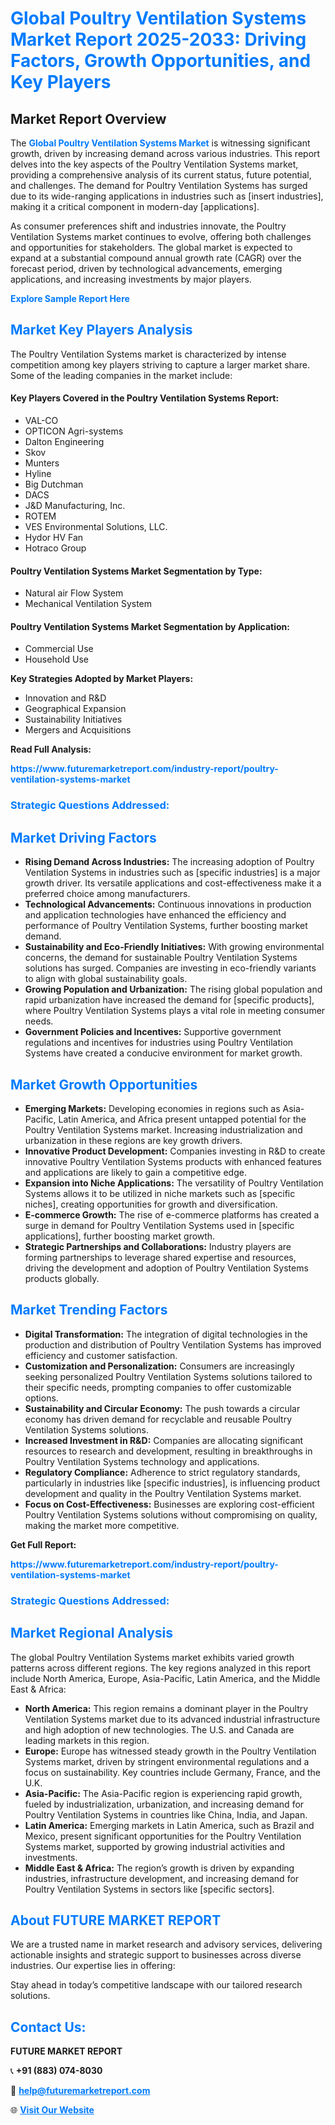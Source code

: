 <h1 style="color: #007BFF;">Global Poultry Ventilation Systems Market Report 2025-2033: Driving Factors, Growth Opportunities, and Key Players</h1>

<section id="overview">
<h2>Market Report Overview</h2>
<p>The <a href="https://www.futuremarketreport.com/industry-report/poultry-ventilation-systems-market" style="color: #007BFF; text-decoration: none;"><strong>Global Poultry Ventilation Systems Market</strong></a> is witnessing significant growth, driven by increasing demand across various industries. This report delves into the key aspects of the Poultry Ventilation Systems market, providing a comprehensive analysis of its current status, future potential, and challenges. The demand for Poultry Ventilation Systems has surged due to its wide-ranging applications in industries such as [insert industries], making it a critical component in modern-day [applications].</p>
<p>As consumer preferences shift and industries innovate, the Poultry Ventilation Systems market continues to evolve, offering both challenges and opportunities for stakeholders. The global market is expected to expand at a substantial compound annual growth rate (CAGR) over the forecast period, driven by technological advancements, emerging applications, and increasing investments by major players.</p>
</section>

<section id="overview">
<p><a href="https://www.futuremarketreport.com/request-sample/reportId=103048" style="color: #007BFF; text-decoration: none;"><strong>Explore Sample Report Here</strong></a></p>
</section>

<section id="key-players">
<h2 style="color: #007BFF;">Market Key Players Analysis</h2>
<p>The Poultry Ventilation Systems market is characterized by intense competition among key players striving to capture a larger market share. Some of the leading companies in the market include:</p>
<h4>Key Players Covered in the Poultry Ventilation Systems Report:</h4>
<ul><li>VAL-CO</li><li>OPTICON Agri-systems</li><li>Dalton Engineering</li><li>Skov</li><li>Munters</li><li>Hyline</li><li>Big Dutchman</li><li>DACS</li><li>J&amp;D Manufacturing, Inc.</li><li>ROTEM</li><li>VES Environmental Solutions, LLC.</li><li>Hydor HV Fan</li><li>Hotraco Group</li></ul>
<h4>Poultry Ventilation Systems Market Segmentation by Type:</h4>
<ul><li>Natural air Flow System</li><li>Mechanical Ventilation System</li></ul>

<h4>Poultry Ventilation Systems Market Segmentation by Application:</h4>
<ul><li>Commercial Use</li><li>Household Use</li></ul>
<p><strong>Key Strategies Adopted by Market Players:</strong></p>
<ul>
<li>Innovation and R&D</li>
<li>Geographical Expansion</li>
<li>Sustainability Initiatives</li>
<li>Mergers and Acquisitions</li>
</ul>
</section>

<section>
<p><strong>Read Full Analysis: </strong></p><a href="https://www.futuremarketreport.com/industry-report/poultry-ventilation-systems-market" style="color: #007BFF; text-decoration: none;"><strong>https://www.futuremarketreport.com/industry-report/poultry-ventilation-systems-market</strong></a>
<h3 style="color: #007BFF;">Strategic Questions Addressed:</h3>
</section>

<section id="driving-factors">
<h2 style="color: #007BFF;">Market Driving Factors</h2>
<ul>
<li><strong>Rising Demand Across Industries:</strong> The increasing adoption of Poultry Ventilation Systems in industries such as [specific industries] is a major growth driver. Its versatile applications and cost-effectiveness make it a preferred choice among manufacturers.</li>
<li><strong>Technological Advancements:</strong> Continuous innovations in production and application technologies have enhanced the efficiency and performance of Poultry Ventilation Systems, further boosting market demand.</li>
<li><strong>Sustainability and Eco-Friendly Initiatives:</strong> With growing environmental concerns, the demand for sustainable Poultry Ventilation Systems solutions has surged. Companies are investing in eco-friendly variants to align with global sustainability goals.</li>
<li><strong>Growing Population and Urbanization:</strong> The rising global population and rapid urbanization have increased the demand for [specific products], where Poultry Ventilation Systems plays a vital role in meeting consumer needs.</li>
<li><strong>Government Policies and Incentives:</strong> Supportive government regulations and incentives for industries using Poultry Ventilation Systems have created a conducive environment for market growth.</li>
</ul>
</section>

<section id="growth-opportunities">
<h2 style="color: #007BFF;">Market Growth Opportunities</h2>
<ul>
<li><strong>Emerging Markets:</strong> Developing economies in regions such as Asia-Pacific, Latin America, and Africa present untapped potential for the Poultry Ventilation Systems market. Increasing industrialization and urbanization in these regions are key growth drivers.</li>
<li><strong>Innovative Product Development:</strong> Companies investing in R&D to create innovative Poultry Ventilation Systems products with enhanced features and applications are likely to gain a competitive edge.</li>
<li><strong>Expansion into Niche Applications:</strong> The versatility of Poultry Ventilation Systems allows it to be utilized in niche markets such as [specific niches], creating opportunities for growth and diversification.</li>
<li><strong>E-commerce Growth:</strong> The rise of e-commerce platforms has created a surge in demand for Poultry Ventilation Systems used in [specific applications], further boosting market growth.</li>
<li><strong>Strategic Partnerships and Collaborations:</strong> Industry players are forming partnerships to leverage shared expertise and resources, driving the development and adoption of Poultry Ventilation Systems products globally.</li>
</ul>
</section>

<section id="trending-factors">
<h2 style="color: #007BFF;">Market Trending Factors</h2>
<ul>
<li><strong>Digital Transformation:</strong> The integration of digital technologies in the production and distribution of Poultry Ventilation Systems has improved efficiency and customer satisfaction.</li>
<li><strong>Customization and Personalization:</strong> Consumers are increasingly seeking personalized Poultry Ventilation Systems solutions tailored to their specific needs, prompting companies to offer customizable options.</li>
<li><strong>Sustainability and Circular Economy:</strong> The push towards a circular economy has driven demand for recyclable and reusable Poultry Ventilation Systems solutions.</li>
<li><strong>Increased Investment in R&D:</strong> Companies are allocating significant resources to research and development, resulting in breakthroughs in Poultry Ventilation Systems technology and applications.</li>
<li><strong>Regulatory Compliance:</strong> Adherence to strict regulatory standards, particularly in industries like [specific industries], is influencing product development and quality in the Poultry Ventilation Systems market.</li>
<li><strong>Focus on Cost-Effectiveness:</strong> Businesses are exploring cost-efficient Poultry Ventilation Systems solutions without compromising on quality, making the market more competitive.</li>
</ul>
</section>

<section>
<p><strong>Get Full Report: </strong></p><a href="https://www.futuremarketreport.com/industry-report/poultry-ventilation-systems-market" style="color: #007BFF; text-decoration: none;"><strong>https://www.futuremarketreport.com/industry-report/poultry-ventilation-systems-market</strong></a>
<h3 style="color: #007BFF;">Strategic Questions Addressed:</h3>
</section>


<section id="regional-analysis">
<h2 style="color: #007BFF;">Market Regional Analysis</h2>
<p>The global Poultry Ventilation Systems market exhibits varied growth patterns across different regions. The key regions analyzed in this report include North America, Europe, Asia-Pacific, Latin America, and the Middle East & Africa:</p>
<ul>
<li><strong>North America:</strong> This region remains a dominant player in the Poultry Ventilation Systems market due to its advanced industrial infrastructure and high adoption of new technologies. The U.S. and Canada are leading markets in this region.</li>
<li><strong>Europe:</strong> Europe has witnessed steady growth in the Poultry Ventilation Systems market, driven by stringent environmental regulations and a focus on sustainability. Key countries include Germany, France, and the U.K.</li>
<li><strong>Asia-Pacific:</strong> The Asia-Pacific region is experiencing rapid growth, fueled by industrialization, urbanization, and increasing demand for Poultry Ventilation Systems in countries like China, India, and Japan.</li>
<li><strong>Latin America:</strong> Emerging markets in Latin America, such as Brazil and Mexico, present significant opportunities for the Poultry Ventilation Systems market, supported by growing industrial activities and investments.</li>
<li><strong>Middle East & Africa:</strong> The region’s growth is driven by expanding industries, infrastructure development, and increasing demand for Poultry Ventilation Systems in sectors like [specific sectors].</li>
</ul>
</section>

<footer>
<h2 style="color: #007BFF;">About FUTURE MARKET REPORT</h2>
<p>We are a trusted name in market research and advisory services, delivering actionable insights and strategic support to businesses across diverse industries. Our expertise lies in offering:</p>

<p>Stay ahead in today’s competitive landscape with our tailored research solutions.</p>

<h2 style="color: #007BFF;">Contact Us:</h2>
<p><strong>FUTURE MARKET REPORT</strong></p>
<p>📞 <strong>+91 (883) 074-8030</strong></p>
<p>📧 <strong><a href="mailto:help@futuremarketreport.com" style="color: #007BFF;">help@futuremarketreport.com</a></strong></p>
<p>🌐 <strong><a href="https://www.futuremarketreport.com/" style="color: #007BFF;">Visit Our Website</a></strong></p>
</footer>